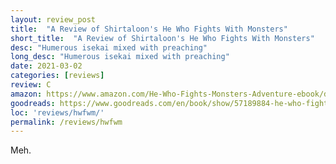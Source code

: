 ```yaml
---
layout: review_post
title:  "A Review of Shirtaloon's He Who Fights With Monsters"
short_title:  "A Review of Shirtaloon's He Who Fights With Monsters"
desc: "Humerous isekai mixed with preaching"
long_desc: "Humerous isekai mixed with preaching"
date: 2021-03-02
categories: [reviews]
review: C
amazon: https://www.amazon.com/He-Who-Fights-Monsters-Adventure-ebook/dp/B08WCT9W26
goodreads: https://www.goodreads.com/en/book/show/57189884-he-who-fights-with-monsters
loc: 'reviews/hwfwm/'
permalink: /reviews/hwfwm
---
```


Meh.